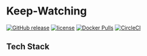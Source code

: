 # Keep-Watching

[![GitHub release](https://img.shields.io/github/release/joostvdg/keep-watching.svg)]()
[![license](https://img.shields.io/github/license/joostvdg/keep-watching.svg)]()
[![Docker Pulls](https://img.shields.io/docker/pulls/caladreas/keep-watching-be.svg)]()
[![CircleCI](https://circleci.com/gh/joostvdg/keep-watching.svg?style=svg)](https://circleci.com/gh/joostvdg/keep-watching)

## Tech Stack

